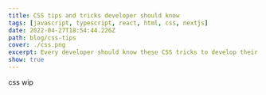 ```yaml
---
title: CSS tips and tricks developer should know
tags: [javascript, typescript, react, html, css, nextjs]
date: 2022-04-27T18:54:44.226Z
path: blog/css-tips
cover: ./css.png
excerpt: Every developer should know these CSS tricks to develop their projects quickly and efficiently.
show: true
---
```


css wip
